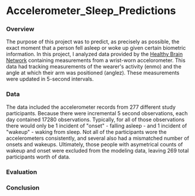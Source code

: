 # Accelerometer_Sleep_Predictions

### Overview
The purpose of this project was to predict, as precisely as possible, the exact moment that a person fell asleep or woke up given certain biometric information. In this project, I analyzed data provided by the [Healthy Brain Network](https://healthybrainnetwork.org/) containing measurements from a wrist-worn accelorometer. This data had tracking measurements of the wearer's activity (enmo) and the angle at which their arm was positioned (anglez). These measurements were updated in 5-second intervals. 

### Data
The data included the accelerometer records from 277 different study participants. Because there were incremental 5 second observations, each day contained 17280 observations. Typically, for all of those observations there would only be 1 incident of "onset" - falling asleep - and 1 incident of "wakeup" - waking from sleep. Not all of the participants wore the accelerometers consistently, and several also had a mismatched number of onsets and wakeups. Ultimately, those people with asymetrical counts of wakeup and onset were excluded from the modeling data, leaving 269 total participants worth of data. 

### Evaluation


### Conclusion
